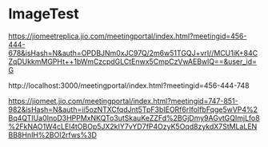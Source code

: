 # ImageTest

https://jiomeetreplica.jio.com/meetingportal/index.html?meetingid=456-444-678&isHash=N&auth=OPDBJNm0xJC97Q/2m6w51TGQJ+vrI//MCU1iK+84CZqDUkkmMGPHt++1bWmCzcpdGLCtEnwx5CmpCzVwAEBwlQ==&user_id=G

http://localhost:3000/meetingportal/index.html?meetingid=456-444-748


https://jiomeet.jio.com/meetingportal/index.html?meetingid=747-851-982&isHash=N&auth=ii5ozNTXCfqdJnt5TpF3bIEORf6rIfoIfbFqge5wVP4%2Bq4QTIUa0InoD3HPPMxNKQTo3utSkauKeZZFd%2BGjDmy9AGvtGQImjLfo8%2FkNAO1W4cLEl4tOBOp5JX2kIY7vYD7fP4OzyK5Oqd8zykdX7StMLaLENBB8HnIH%2BOI2rfws%3D
